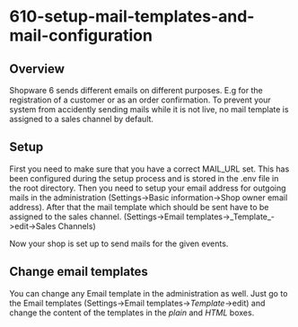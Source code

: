 # 610-setup-mail-templates-and-mail-configuration

## Overview

Shopware 6 sends different emails on different purposes. E.g for the registration of a customer or as an order confirmation. To prevent your system from accidently sending mails while it is not live, no mail template is assigned to a sales channel by default.

## Setup

First you need to make sure that you have a correct MAIL_URL set. This has been configured during the setup process and is stored in the .env file in the root directory. Then you need to setup your email address for outgoing mails in the administration \(Settings-&gt;Basic information-&gt;Shop owner email address\). After that the mail template which should be sent have to be assigned to the sales channel. \(Settings-&gt;Email templates-&gt;\_Template_-&gt;edit-&gt;Sales Channels\)

Now your shop is set up to send mails for the given events.

## Change email templates

You can change any Email template in the administration as well. Just go to the Email templates \(Settings-&gt;Email templates-&gt;_Template_-&gt;edit\) and change the content of the templates in the _plain_ and _HTML_ boxes.

